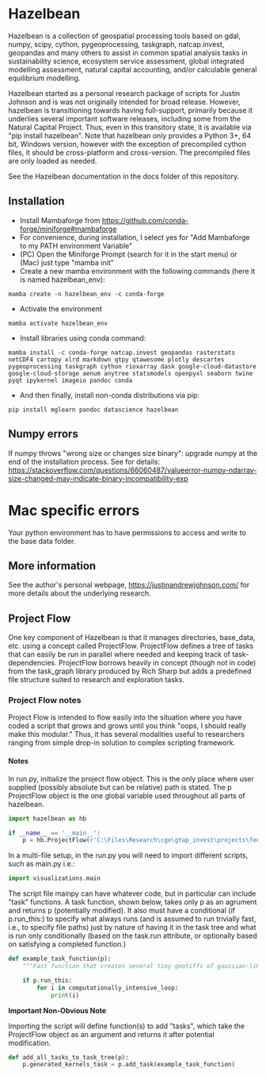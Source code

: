# Hazelbean
Hazelbean is a collection of geospatial processing tools based on gdal, numpy, scipy, cython, pygeoprocessing, taskgraph, natcap.invest, geopandas and many others to assist in common spatial analysis tasks in sustainability science, ecosystem service assessment, global integrated modelling assessment,  natural capital accounting, and/or calculable general equilibrium modelling.

Hazelbean started as a personal research package of scripts for Justin Johnson and is was not originally intended for broad release. However, hazelbean is transitioning towards having full-support, primarily because it underlies several important software releases, including some from the Natural Capital Project. Thus, even in this transitory state, it is available via "pip install hazelbean". Note that hazelbean only provides a Python 3+, 64 bit, Windows version, however with the exception of precompiled cython files, it should be cross-platform and cross-version. The precompiled files are only loaded as needed.

See the Hazelbean documentation in the docs folder of this repository.


## Installation

-   Install Mambaforge from https://github.com/conda-forge/miniforge#mambaforge
-   For convenience, during installation, I select yes for "Add Mambaforge to my PATH environment Variable"
-   (PC) Open the Miniforge Prompt (search for it in the start menu) or (Mac) just type "mamba init"
-   Create a new mamba environment with the following commands (here it is named hazelbean_env):

`mamba create -n hazelbean_env -c conda-forge`

-   Activate the environment

`mamba activate hazelbean_env`

-   Install libraries using conda command:

`mamba install -c conda-forge natcap.invest geopandas rasterstats netCDF4 cartopy xlrd markdown qtpy qtawesome plotly descartes pygeoprocessing taskgraph cython rioxarray dask google-cloud-datastore google-cloud-storage aenum anytree statsmodels openpyxl seaborn twine pyqt ipykernel imageio pandoc conda`

-   And then finally, install non-conda distributions via pip:

`pip install mglearn pandoc datascience hazelbean`


## Numpy errors

If numpy throws "wrong size or changes size binary": upgrade numpy at the end of the installation process. See for details: https://stackoverflow.com/questions/66060487/valueerror-numpy-ndarray-size-changed-may-indicate-binary-incompatibility-exp

# Mac specific errors

Your python environment has to have permissions to access and write to the base data folder.

## More information
See the author's personal webpage, https://justinandrewjohnson.com/ for more details about the underlying research.

## Project Flow

One key component of Hazelbean is that it manages directories, base_data, etc. using a concept called ProjectFlow. ProjectFlow defines a tree of tasks that can easily be run in parallel where needed and keeping track of task-dependencies. ProjectFlow borrows heavily in concept (though not in code) from the task_graph library produced by Rich Sharp but adds a predefined file structure suited to research and exploration tasks. 

### Project Flow notes

Project Flow is intended to flow easily into the situation where you have coded a script that grows and grows until you think "oops, I should really make this modular." Thus, it has several modalities useful to researchers ranging from simple drop-in solution to complex scripting framework.

#### Notes

In run.py, initialize the project flow object. This is the only place where user supplied (possibly absolute but can be relative) path is stated. The p ProjectFlow object is the one global variable used throughout all parts of hazelbean.

```python
import hazelbean as hb

if __name__ == '__main__':
    p = hb.ProjectFlow(r'C:\Files\Research\cge\gtap_invest\projects\feedback_policies_and_tipping_points')
```

In a multi-file setup, in the run.py you will need to import different scripts, such as main.py i.e.:
```python
import visualizations.main
```

The script file mainpy can have whatever code, but in particular can include "task" functions. A task function, shown below, takes only p as an agrument and returns p (potentially modified). It also must have a conditional (if p.run_this:) to specify what always runs (and is assumed to run trivially fast, i.e., to specify file paths) just by nature of having it in the task tree and what is run only conditionally (based on the task.run attribute, or optionally based on satisfying a completed function.)
```python
def example_task_function(p):
    """Fast function that creates several tiny geotiffs of gaussian-like kernels for later use in ffn_convolve."""

    if p.run_this:
        for i in computationally_intensive_loop:
            print(i)
```
**Important Non-Obvious Note**

Importing the script will define function(s) to add "tasks", which take the ProjectFlow object as an argument and returns it after potential modification. 

```python
def add_all_tasks_to_task_tree(p):
    p.generated_kernels_task = p.add_task(example_task_function)
```



